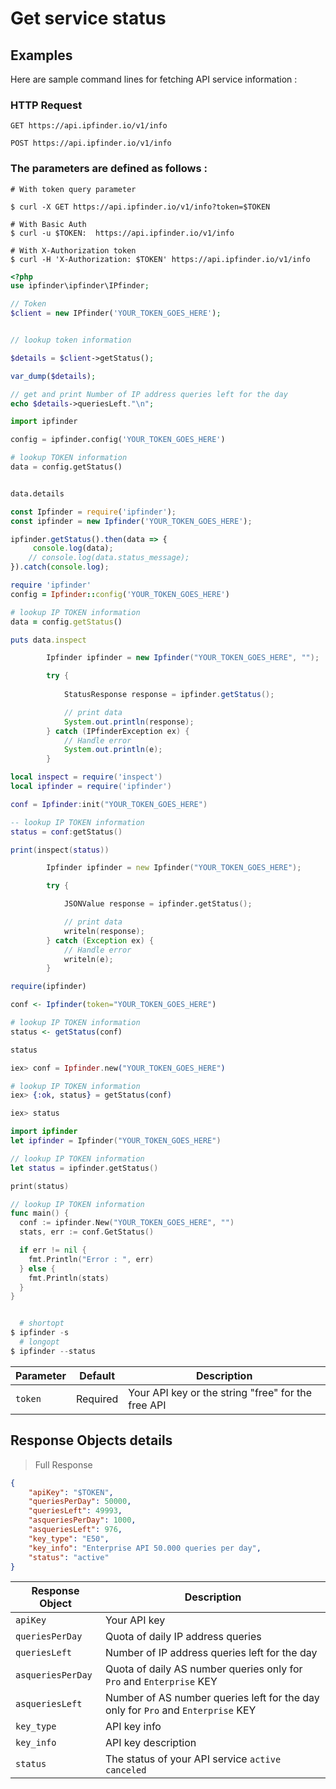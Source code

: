 # Get service status

## Examples
Here are sample command lines for fetching API service information :

### HTTP Request

`GET https://api.ipfinder.io/v1/info`

`POST https://api.ipfinder.io/v1/info`

### The parameters are defined as follows :
```shell
# With token query parameter

$ curl -X GET https://api.ipfinder.io/v1/info?token=$TOKEN 

# With Basic Auth
$ curl -u $TOKEN:  https://api.ipfinder.io/v1/info

# With X-Authorization token
$ curl -H 'X-Authorization: $TOKEN' https://api.ipfinder.io/v1/info
```
```php
<?php 
use ipfinder\ipfinder\IPfinder;

// Token
$client = new IPfinder('YOUR_TOKEN_GOES_HERE'); 


// lookup token information

$details = $client->getStatus();

var_dump($details);

// get and print Number of IP address queries left for the day
echo $details->queriesLeft."\n"; 
```

```python
import ipfinder

config = ipfinder.config('YOUR_TOKEN_GOES_HERE')

# lookup TOKEN information
data = config.getStatus()


data.details
```
```javascript
const Ipfinder = require('ipfinder');
const ipfinder = new Ipfinder('YOUR_TOKEN_GOES_HERE');

ipfinder.getStatus().then(data => {
     console.log(data);
    // console.log(data.status_message);
}).catch(console.log);
```

```ruby
require 'ipfinder'
config = Ipfinder::config('YOUR_TOKEN_GOES_HERE')

# lookup IP TOKEN information
data = config.getStatus()

puts data.inspect
```

```java
        Ipfinder ipfinder = new Ipfinder("YOUR_TOKEN_GOES_HERE", "");

        try {
            
            StatusResponse response = ipfinder.getStatus();

            // print data
            System.out.println(response);
        } catch (IPfinderException ex) {
            // Handle error
            System.out.println(e);
        }
```

```lua
local inspect = require('inspect')
local ipfinder = require('ipfinder')

conf = Ipfinder:init("YOUR_TOKEN_GOES_HERE")

-- lookup IP TOKEN information
status = conf:getStatus()

print(inspect(status))
```

```d
        Ipfinder ipfinder = new Ipfinder("YOUR_TOKEN_GOES_HERE");

        try {

            JSONValue response = ipfinder.getStatus();

            // print data
            writeln(response);
        } catch (Exception ex) {
            // Handle error
            writeln(e);
        }
```

```r
require(ipfinder)

conf <- Ipfinder(token="YOUR_TOKEN_GOES_HERE")

# lookup IP TOKEN information
status <- getStatus(conf)

status
```

```elixir
iex> conf = Ipfinder.new("YOUR_TOKEN_GOES_HERE")

# lookup IP TOKEN information
iex> {:ok, status} = getStatus(conf)

iex> status
```

```swift
import ipfinder
let ipfinder = Ipfinder("YOUR_TOKEN_GOES_HERE")

// lookup IP TOKEN information
let status = ipfinder.getStatus()

print(status)
```

```go 
// lookup IP TOKEN information
func main() {
  conf := ipfinder.New("YOUR_TOKEN_GOES_HERE", "")
  stats, err := conf.GetStatus()

  if err != nil {
    fmt.Println("Error : ", err)
  } else {
    fmt.Println(stats)
  }
}
```


```powershell

  # shortopt
$ ipfinder -s 
  # longopt
$ ipfinder --status 

```

Parameter | Default | Description
--------- | ------- | -----------
`token`     | Required | Your API key or the string "free" for the free API




## Response Objects details

> Full Response


```json
{
    "apiKey": "$TOKEN",
    "queriesPerDay": 50000,
    "queriesLeft": 49993,
    "asqueriesPerDay": 1000,
    "asqueriesLeft": 976,
    "key_type": "E50",
    "key_info": "Enterprise API 50.000 queries per day",
    "status": "active"
}

```

Response Object   | Description
---------         |  -----------
`apiKey`          |  Your API key
`queriesPerDay`   |  Quota of daily IP address queries
`queriesLeft`     |  Number of IP address queries left for the day
`asqueriesPerDay` |  Quota of daily AS number queries only for `Pro` and `Enterprise` KEY
`asqueriesLeft`   |  Number of AS number queries left for the day only for `Pro` and `Enterprise` KEY
`key_type`        |  API key info
`key_info`        |  API key description
`status`          |  The status of your API service `active` `canceled`
